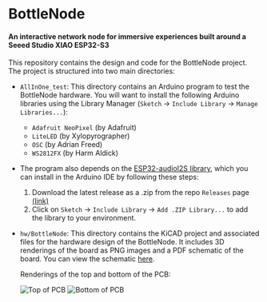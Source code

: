 # BottleNode
#### An interactive network node for immersive experiences built around a Seeed Studio XIAO ESP32-S3

This repository contains the design and code for the BottleNode project. The project is structured into two main directories:

- `AllInOne_test`: This directory contains an Arduino program to test the BottleNode hardware. You will want to install the following Arduino libraries using the Library Manager (`Sketch` -> `Include Library` -> `Manage Libraries...`):
	* `Adafruit NeoPixel` (by Adafruit)
	* `LiteLED` (by Xylopyrographer)
	* `OSC` (by Adrian Freed)
	* `WS2812FX` (by Harm Aldick)

- The program also depends on the [ESP32-audioI2S library](https://github.com/schreibfaul1/ESP32-audioI2S), which you can install in the Arduino IDE by following these steps:

 	1. Download the latest release as a .zip from the repo `Releases` page [(link)](https://github.com/schreibfaul1/ESP32-audioI2S/archive/refs/tags/3.0.0.zip)
	2. Click on `Sketch` -> `Include Library` -> `Add .ZIP Library...` to add the library to your environment.
	
- `hw/BottleNode`: This directory contains the KiCAD project and associated files for the hardware design of the BottleNode. It includes 3D renderings of the board as PNG images and a PDF schematic of the board. You can view the schematic [here](hw/BottleNode/BottleNode%20schematic.pdf).

	Renderings of the top and bottom of the PCB:

	![Top of PCB](hw/BottleNode/BottleNode-PCB-top.png) ![Bottom of PCB](hw/BottleNode/BottleNode-PCB-bot.png)
